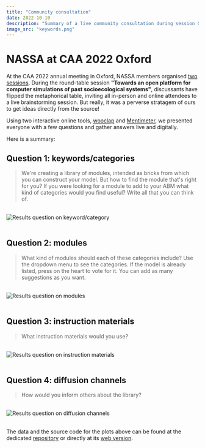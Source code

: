 ```yaml
---
title: "Community consultation"
date: 2022-10-10
description: "Summary of a live community consultation during session 06 at the CAA 2022 in Oxford"
image_src: "keywords.png"
---
```

# NASSA at CAA 2022 Oxford

At the CAA 2022 annual meeting in Oxford, NASSA members organised [two sessions](https://archaeology-abm.github.io/NASSA-hub//2022/10/10/CAA2022_post.html). During the round-table session **"Towards an open platform for computer simulations of past socioecological systems"**, discussants have flipped the metaphorical table, inviting all in-person and online attendees to a live brainstorming session. But really, it was a perverse stratagem of ours to get ideas directly from the source!  

Using two interactive online tools, [wooclap](https://app.wooclap.com/) and [Mentimeter](https://www.mentimeter.com/), we presented everyone with a few questions and gather answers live and digitally.

Here is a summary:

## Question 1: keywords/categories

> We're creating a library of modules, intended as bricks from which you can construct your model. But how to find the module that's right for you? If you were looking for a module to add to your ABM what kind of categories would you find useful? Write all that you can think of.

<br>
<img src="https://archaeology-abm.github.io/NASSA-hub/assets/keywords.png" alt="Results question on keyword/category">
<br><br>

## Question 2: modules

> What kind of modules should each of these categories include? Use the dropdown menu to see the categories. If the model is already listed, press on the heart to vote for it. You can add as many suggestions as you want.

<br>
<img src="https://archaeology-abm.github.io/NASSA-hub/assets/modules.png" alt="Results question on modules">
<br><br>

## Question 3: instruction materials

> What instruction materials would you use?

<br>
<img src="https://archaeology-abm.github.io/NASSA-hub/assets/instructions.png" alt="Results question on instruction materials">
<br><br>

## Question 4: diffusion channels

> How would you inform others about the library?

<br>
<img src="https://archaeology-abm.github.io/NASSA-hub/assets/diffusion.png" alt="Results question on diffusion channels">
<br><br>

The data and the source code for the plots above can be found at the dedicated [repository](https://github.com/Archaeology-ABM/CAA2022-session06-consultation) or directly at its [web version](https://archaeology-abm.github.io/CAA2022-session06-consultation/).

<br><br>
